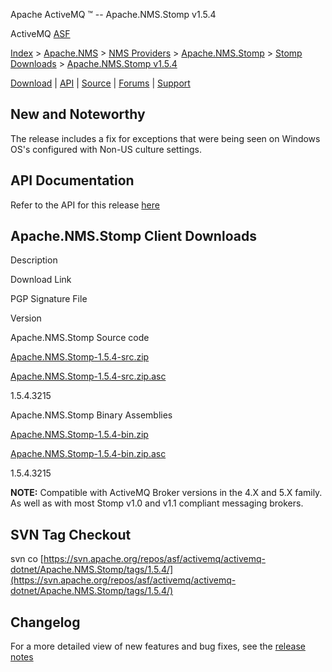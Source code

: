 Apache ActiveMQ ™ -- Apache.NMS.Stomp v1.5.4 

ActiveMQ [ASF](http://www.apache.org)

[Index](index.html) > [Apache.NMS](apachenms.html) > [NMS Providers](nms-providers.html) > [Apache.NMS.Stomp](apachenmsstomp.html) > [Stomp Downloads](stomp-downloads.html) > [Apache.NMS.Stomp v1.5.4](apachenmsstomp-v154.html)

[Download](download.html) | [API](nms-api.html) | [Source](source.html) | [Forums](http://activemq.apache.org/discussion-forums.html) | [Support](http://activemq.apache.org/support.html)

New and Noteworthy
------------------

The release includes a fix for exceptions that were being seen on Windows OS's configured with Non-US culture settings.

API Documentation
-----------------

Refer to the API for this release [here](nms-api.html)

Apache.NMS.Stomp Client Downloads
---------------------------------

Description

Download Link

PGP Signature File

Version

Apache.NMS.Stomp Source code

[Apache.NMS.Stomp-1.5.4-src.zip](http://www.apache.org/dyn/closer.cgi/activemq/apache-nms/1.5.0/Apache.NMS.Stomp-1.5.4-src.zip)

[Apache.NMS.Stomp-1.5.4-src.zip.asc](http://www.apache.org/dyn/closer.cgi/activemq/apache-nms/1.5.0/Apache.NMS.Stomp-1.5.4-src.zip.asc)

1.5.4.3215

Apache.NMS.Stomp Binary Assemblies

[Apache.NMS.Stomp-1.5.4-bin.zip](http://www.apache.org/dyn/closer.cgi/activemq/apache-nms/1.5.0/Apache.NMS.Stomp-1.5.4-bin.zip)

[Apache.NMS.Stomp-1.5.4-bin.zip.asc](http://www.apache.org/dyn/closer.cgi/activemq/apache-nms/1.5.0/Apache.NMS.Stomp-1.5.4-bin.zip.asc)

1.5.4.3215

  

**NOTE:** Compatible with ActiveMQ Broker versions in the 4.X and 5.X family. As well as with most Stomp v1.0 and v1.1 compliant messaging brokers.

SVN Tag Checkout
----------------

svn co [https://svn.apache.org/repos/asf/activemq/activemq-dotnet/Apache.NMS.Stomp/tags/1.5.4/](https://svn.apache.org/repos/asf/activemq/activemq-dotnet/Apache.NMS.Stomp/tags/1.5.4/)

Changelog
---------

For a more detailed view of new features and bug fixes, see the [release notes](https://issues.apache.org/jira/secure/ReleaseNote.jspa?projectId=12311201&version=12319545)


